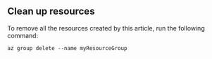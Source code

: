 ## Clean up resources

To remove all the resources created by this article, run the following command:

```azurecli
az group delete --name myResourceGroup
```
